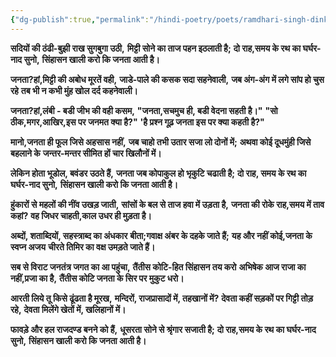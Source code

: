 ```yaml
---
{"dg-publish":true,"permalink":"/hindi-poetry/poets/ramdhari-singh-dinkar/neel-kusum/08-janmtantra-ka-janam/"}
---
```


**सदियों की ठंढी-बुझी राख सुगबुगा उठी,**
**मिट्टी सोने का ताज पहन इठलाती है;**
**दो राह,समय के रथ का घर्घर-नाद सुनो,**
**सिंहासन खाली करो कि जनता आती है।**

**जनता?हां,मिट्टी की अबोध मूरतें वही,**
**जाडे-पाले की कसक सदा सहनेवाली,**
**जब अंग-अंग में लगे सांप हो चुस रहे**
**तब भी न कभी मुंह खोल दर्द कहनेवाली।**
 
**जनता?हां,लंबी - बडी जीभ की वही कसम,**
**"जनता,सचमुच ही, बडी वेदना सहती है।"**
**"सो ठीक,मगर,आखिर,इस पर जनमत क्या है?"**
**'है प्रश्न गूढ़ जनता इस पर क्या कहती है?"**
 
**मानो,जनता ही फूल जिसे अहसास नहीं,**
**जब चाहो तभी उतार सजा लो दोनों में;**
**अथवा कोई दूधमुंही जिसे बहलाने के**
**जन्तर-मन्तर सीमित हों चार खिलौनों में।**

**लेकिन होता भूडोल, बवंडर उठते हैं,**
**जनता जब कोपाकुल हो भृकुटि चढाती है;**
**दो राह, समय के रथ का घर्घर-नाद सुनो,**
**सिंहासन खाली करो कि जनता आती है।**
 
**हुंकारों से महलों की नींव उखड़ जाती,**
**सांसों के बल से ताज हवा में उड़ता है,**
**जनता की रोके राह,समय में ताव कहां?**
**वह जिधर चाहती,काल उधर ही मुड़ता है।**

**अब्दों, शताब्दियों, सहस्त्राब्द का अंधकार**
**बीता;गवाक्ष अंबर के दहके जाते हैं;**
**यह और नहीं कोई,जनता के स्वप्न अजय**
**चीरते तिमिर का वक्ष उमड़ते जाते हैं।**

**सब से विराट जनतंत्र जगत का आ पहुंचा,**
**तैंतीस कोटि-हित सिंहासन तय करो**
**अभिषेक आज राजा का नहीं,प्रजा का है,**
**तैंतीस कोटि जनता के सिर पर मुकुट धरो।**

**आरती लिये तू किसे ढूंढता है मूरख,**
**मन्दिरों, राजप्रासादों में, तहखानों में?**
**देवता कहीं सड़कों पर गिट्टी तोड़ रहे,**
**देवता मिलेंगे खेतों में, खलिहानों में।**

**फावड़े और हल राजदण्ड बनने को हैं,**
**धूसरता सोने से श्रृंगार सजाती है;**
**दो राह,समय के रथ का घर्घर-नाद सुनो,**
**सिंहासन खाली करो कि जनता आती है।**

